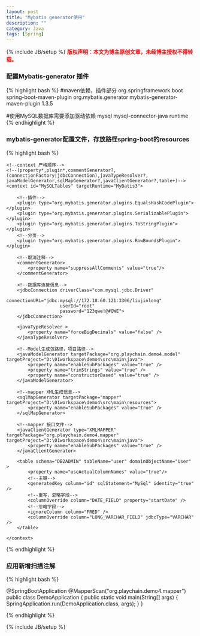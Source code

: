 ```yaml
---
layout: post
title: "Mybatis generator使用"
description: ""
category: Java 
tags: [Spring]
---
```

{% include JB/setup %}
**<font color="red">版权声明：本文为博主原创文章，未经博主授权不得转载。</font>**

### 配置Mybatis-generator 插件
{% highlight bash %}
#maven依赖，插件部分
    <build>
		<plugins>
			<plugin>
				<groupId>org.springframework.boot</groupId>
				<artifactId>spring-boot-maven-plugin</artifactId>
			</plugin>
			<plugin>
				<groupId>org.mybatis.generator</groupId>
				<artifactId>mybatis-generator-maven-plugin</artifactId>
				<version>1.3.5</version>
			</plugin>
		</plugins>
	</build>
	
#使用MySQL数据库需要添加驱动依赖
	<dependency>
        <groupId>mysql</groupId>
        <artifactId>mysql-connector-java</artifactId>
        <scope>runtime</scope>
    </dependency>
{% endhighlight %}

### mybatis-generator配置文件，存放路径spring-boot的resources
{% highlight bash %}

<?xml version="1.0" encoding="UTF-8"?>
<!DOCTYPE generatorConfiguration
        PUBLIC "-//mybatis.org//DTD MyBatis Generator Configuration 1.0//EN"
        "http://mybatis.org/dtd/mybatis-generator-config_1_0.dtd">

<generatorConfiguration>
    <!--MBG运行时加载额外包的路径，比如JDBC drivers；jar，zip压缩文件或者是加入到classpath的路径-->
    <classPathEntry location="D:\02maven_repo\mysql\mysql-connector-java\5.1.43\mysql-connector-java-5.1.43.jar" />

    <!--context 严格顺序-->
    <!--(property*,plugin*,commentGenerator?,(connectionFactory|jdbcConnection),javaTypeResolver?,
    javaModelGenerator,sqlMapGenerator?,javaClientGenerator?,table+)-->
    <context id="MySQLTables" targetRuntime="MyBatis3">

        <!--插件-->
        <plugin type="org.mybatis.generator.plugins.EqualsHashCodePlugin"></plugin>
        <plugin type="org.mybatis.generator.plugins.SerializablePlugin"></plugin>
        <plugin type="org.mybatis.generator.plugins.ToStringPlugin"></plugin>
        <!--分页-->
        <plugin type="org.mybatis.generator.plugins.RowBoundsPlugin"></plugin>

        <!--取消注释-->
        <commentGenerator>
            <property name="suppressAllComments" value="true"/>
        </commentGenerator>

        <!--数据库连接信息-->
        <jdbcConnection driverClass="com.mysql.jdbc.Driver"
                        connectionURL="jdbc:mysql://172.18.60.121:3306/liujinlong"
                        userId="root"
                        password="123qwe!@#QWE">
        </jdbcConnection>

        <javaTypeResolver >
            <property name="forceBigDecimals" value="false" />
        </javaTypeResolver>

        <!--Model生成包路径，项目路径-->
        <javaModelGenerator targetPackage="org.playchain.demo4.model" targetProject="D:\01workspace\demo4\src\main\java">
            <property name="enableSubPackages" value="true" />
            <property name="trimStrings" value="true" />
            <property name="constructorBased" value="true" />
        </javaModelGenerator>

        <!--mapper XML生成信息-->
        <sqlMapGenerator targetPackage="mapper"  targetProject="D:\01workspace\demo4\src\main\resources">
            <property name="enableSubPackages" value="true" />
        </sqlMapGenerator>

        <!--mapper 接口文件-->
        <javaClientGenerator type="XMLMAPPER" targetPackage="org.playchain.demo4.mapper"  targetProject="D:\01workspace\demo4\src\main\java">
            <property name="enableSubPackages" value="true" />
        </javaClientGenerator>

        <table schema="DB2ADMIN" tableName="user" domainObjectName="User" >
            <property name="useActualColumnNames" value="true"/>
            <!--主键-->
            <generatedKey column="id" sqlStatement="MySql" identity="true" />
            <!--重写，忽略字段-->
            <columnOverride column="DATE_FIELD" property="startDate" />
            <!--忽略字段-->
            <ignoreColumn column="FRED" />
            <columnOverride column="LONG_VARCHAR_FIELD" jdbcType="VARCHAR" />
        </table>

    </context>
</generatorConfiguration>


{% endhighlight %}

### 应用新增扫描注解
{% highlight bash %}

@SpringBootApplication
@MapperScan("org.playchain.demo4.mapper")
public class DemoApplication {
	public static void main(String[] args) {
		SpringApplication.run(DemoApplication.class, args);
	}
}

{% endhighlight %}

{% include JB/setup %}


